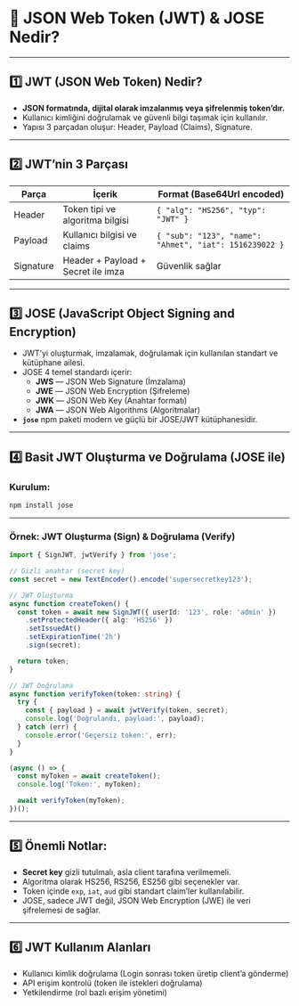 
# 🔐 JSON Web Token (JWT) & JOSE Nedir?

---

## 1️⃣ JWT (JSON Web Token) Nedir?

- **JSON formatında, dijital olarak imzalanmış veya şifrelenmiş token’dır.**
- Kullanıcı kimliğini doğrulamak ve güvenli bilgi taşımak için kullanılır.
- Yapısı 3 parçadan oluşur: Header, Payload (Claims), Signature.

---

## 2️⃣ JWT’nin 3 Parçası

|Parça|İçerik|Format (Base64Url encoded)|
|---|---|---|
|Header|Token tipi ve algoritma bilgisi|`{ "alg": "HS256", "typ": "JWT" }`|
|Payload|Kullanıcı bilgisi ve claims|`{ "sub": "123", "name": "Ahmet", "iat": 1516239022 }`|
|Signature|Header + Payload + Secret ile imza|Güvenlik sağlar|

---

## 3️⃣ JOSE (JavaScript Object Signing and Encryption)

- JWT’yi oluşturmak, imzalamak, doğrulamak için kullanılan standart ve kütüphane ailesi.
- JOSE 4 temel standardı içerir:
    - **JWS** — JSON Web Signature (İmzalama)
    - **JWE** — JSON Web Encryption (Şifreleme)
    - **JWK** — JSON Web Key (Anahtar formatı)
    - **JWA** — JSON Web Algorithms (Algoritmalar)
- **`jose`** npm paketi modern ve güçlü bir JOSE/JWT kütüphanesidir.

---

## 4️⃣ Basit JWT Oluşturma ve Doğrulama (JOSE ile)

### Kurulum:

```bash
npm install jose
```

---

### Örnek: JWT Oluşturma (Sign) & Doğrulama (Verify)

```ts
import { SignJWT, jwtVerify } from 'jose';

// Gizli anahtar (secret key)
const secret = new TextEncoder().encode('supersecretkey123');

// JWT Oluşturma
async function createToken() {
  const token = await new SignJWT({ userId: '123', role: 'admin' })
    .setProtectedHeader({ alg: 'HS256' })
    .setIssuedAt()
    .setExpirationTime('2h')
    .sign(secret);

  return token;
}

// JWT Doğrulama
async function verifyToken(token: string) {
  try {
    const { payload } = await jwtVerify(token, secret);
    console.log('Doğrulandı, payload:', payload);
  } catch (err) {
    console.error('Geçersiz token:', err);
  }
}

(async () => {
  const myToken = await createToken();
  console.log('Token:', myToken);

  await verifyToken(myToken);
})();
```

---

## 5️⃣ Önemli Notlar:

- **Secret key** gizli tutulmalı, asla client tarafına verilmemeli.
- Algoritma olarak HS256, RS256, ES256 gibi seçenekler var.
- Token içinde `exp`, `iat`, `aud` gibi standart claim’ler kullanılabilir.
- JOSE, sadece JWT değil, JSON Web Encryption (JWE) ile veri şifrelemesi de sağlar.

---

## 6️⃣ JWT Kullanım Alanları

- Kullanıcı kimlik doğrulama (Login sonrası token üretip client’a gönderme)
- API erişim kontrolü (token ile istekleri doğrulama)
- Yetkilendirme (rol bazlı erişim yönetimi)
